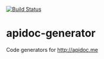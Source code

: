 [![Build Status](https://travis-ci.org/mbryzek/apidoc-generator.svg?branch=master)](https://travis-ci.org/mbryzek/apidoc-generator)

apidoc-generator
================
Code generators for http://apidoc.me
